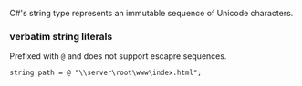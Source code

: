 C#'s string type represents an immutable sequence of Unicode characters.

### verbatim string literals
Prefixed with `@` and does not support escapre sequences.

```
string path = @ "\\server\root\www\index.html";
```

